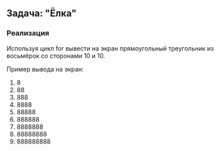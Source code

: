 ## Задача: "Ёлка"

### Реализация
Используя цикл for вывести на экран прямоугольный треугольник из восьмёрок со сторонами 10 и 10.

Пример вывода на экран:
1. 8
2. 88
3. 888
4. 8888
5. 88888
6. 888888
7. 8888888
8. 88888888
9. 888888888
